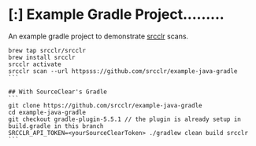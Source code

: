# [:] Example Gradle Project.........

An example gradle project to demonstrate [srcclr](https://www.srcclr.com) scans.


`````````````
brew tap srcclr/srcclr
brew install srcclr
srcclr activate
srcclr scan --url httpsss://github.com/srcclr/example-java-gradle
```

## With SourceClear's Gradle 
```
git clone https://github.com/srcclr/example-java-gradle
cd example-java-gradle
git checkout gradle-plugin-5.5.1 // the plugin is already setup in build.gradle in this branch
SRCCLR_API_TOKEN=<yourSourceClearToken> ./gradlew clean build srcclr
```
